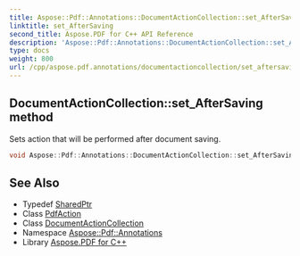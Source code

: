 ```yaml
---
title: Aspose::Pdf::Annotations::DocumentActionCollection::set_AfterSaving method
linktitle: set_AfterSaving
second_title: Aspose.PDF for C++ API Reference
description: 'Aspose::Pdf::Annotations::DocumentActionCollection::set_AfterSaving method. Sets action that will be performed after document saving in C++.'
type: docs
weight: 800
url: /cpp/aspose.pdf.annotations/documentactioncollection/set_aftersaving/
---
```

## DocumentActionCollection::set_AfterSaving method


Sets action that will be performed after document saving.

```cpp
void Aspose::Pdf::Annotations::DocumentActionCollection::set_AfterSaving(System::SharedPtr<PdfAction> value)
```

## See Also

* Typedef [SharedPtr](../../../system/sharedptr/)
* Class [PdfAction](../../pdfaction/)
* Class [DocumentActionCollection](../)
* Namespace [Aspose::Pdf::Annotations](../../)
* Library [Aspose.PDF for C++](../../../)

